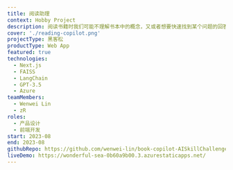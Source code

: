 ```yaml
---
title: 阅读助理
context: Hobby Project
description: 阅读书籍时我们可能不理解书本中的概念，又或者想要快速找到某个问题的回答。阅读助理可以帮助你解决这些问题。阅读助理使用 Azure OpenAI Ada 模型对全书进行embedding，并使用 LangChain 语言链技术对书籍中的概念进行链接，让你可以快速找到你想要的信息。
cover: './reading-copilot.png'
projectType: 黑客松
productType: Web App
featured: true
technologies:
  - Next.js
  - FAISS
  - LangChain
  - GPT-3.5
  - Azure
teamMembers:
  - Wenwei Lin
  - zR
roles:
  - 产品设计
  - 前端开发
start: 2023-08
end: 2023-08
githubRepo: https://github.com/wenwei-lin/book-copilot-AISkillChallenge
liveDemo: https://wonderful-sea-0b60a9b00.3.azurestaticapps.net/
---
```

